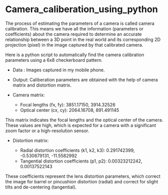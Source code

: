 # Camera_caliberation_using_python


The process of estimating the parameters of a camera is called camera calibration. This means we have all the information (parameters or coefficients) about the camera required to determine an accurate relationship between a 3D point in the real world and its corresponding 2D projection (pixel) in the image captured by that calibrated camera.

 Here is a python script to automatically find the camera calibration parameters using a 6x8 checkerboard pattern.

 - Data : Images captured in my mobile phone.
 - Output: Caliberation parameters are obtained with the help of camera matrix and distortion matrix.
 
- Camera matrix:

  - Focal lengths (fx, fy): 3851.17150, 3914.32526
  - Optical center (cx, cy): 2064.16708, 891.491145

This matrix indicates the focal lengths and the optical center of the camera. These values are high, which is expected for a camera with a significant zoom factor or a high-resolution sensor.

- Distortion matrix:

  - Radial distortion coefficients (k1, k2, k3): 0.291742399, -0.530679131, -11.5582992
  - Tangential distortion coefficients (p1, p2): 0.00323212242, 0.00137522143

These coefficients represent the lens distortion parameters, which correct the image for barrel or pincushion distortion (radial) and correct for slight tilts and de-centering (tangential).
